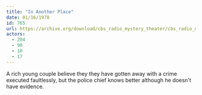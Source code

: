 ```yaml
---
title: "In Another Place"
date: 01/16/1978
id: 765
url: https://archive.org/download/cbs_radio_mystery_theater/cbs_radio_mystery_theater-0751-0800.zip/cbs_radio_mystery_theater-0751-0800%2Fcbsrmt_0765_in_another_place.mp3
actors:
  - 204
  - 90
  - 10
  - 17
---
```

A rich young couple believe they they have gotten away with a crime executed faultlessly, but the police chief knows better although he doesn't have evidence.
